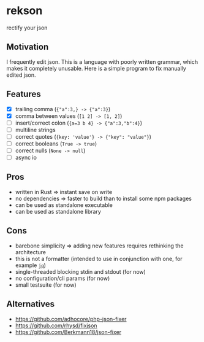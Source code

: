 # rekson
rectify your json

## Motivation
I frequently edit json.
This is a language with poorly written grammar, which makes it completely unusable.
Here is a simple program to fix manually edited json.

## Features
 - [x] trailing comma (`{"a":3,} -> {"a":3}`)
 - [x] comma between values (`[1 2] -> [1, 2]`)
 - [ ] insert/correct colon (`{a=3 b 4} -> {"a":3,"b":4}`)
 - [ ] multiline strings
 - [ ] correct quotes (`{key: 'value'} -> {"key": "value"}`)
 - [ ] correct booleans (`True -> true`)
 - [ ] correct nulls (`None -> null`)
 - [ ] async io

## Pros
 - written in Rust => instant save on write
 - no dependencies => faster to build than to install some npm packages
 - can be used as standalone executable
 - can be used as standalone library

## Cons
 - barebone simplicity => adding new features requires rethinking the architecture
 - this is not a formatter (intended to use in conjunction with one, for example [`jq`](https://github.com/jqlang/jq))
 - single-threaded blocking stdin and stdout (for now)
 - no configuration/cli params (for now)
 - small testsuite (for now)

## Alternatives
  - https://github.com/adhocore/php-json-fixer
  - https://github.com/rhysd/fixjson
  - https://github.com/Berkmann18/json-fixer

